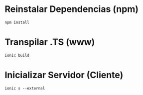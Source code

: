  # Reinstalar Dependencias (npm)
    npm install

# Transpilar .TS (www)
    ionic build

# Inicializar Servidor (Cliente)
    ionic s --external
